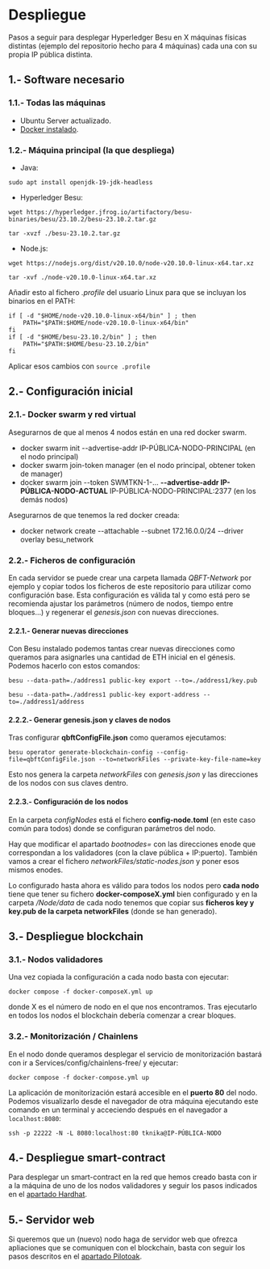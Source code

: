 # Despliegue

Pasos a seguir para desplegar Hyperledger Besu en X máquinas físicas distintas (ejemplo del repositorio hecho para 4 máquinas) cada una con su propia IP pública distinta.

## 1.- Software necesario

### 1.1.- Todas las máquinas
- Ubuntu Server actualizado.
- [Docker instalado](https://docs.docker.com/engine/install/ubuntu/).

### 1.2.- Máquina principal (la que despliega)
- Java:

`sudo apt install openjdk-19-jdk-headless`

- Hyperledger Besu:

`wget https://hyperledger.jfrog.io/artifactory/besu-binaries/besu/23.10.2/besu-23.10.2.tar.gz`

`tar -xvzf ./besu-23.10.2.tar.gz`

- Node.js:

`wget https://nodejs.org/dist/v20.10.0/node-v20.10.0-linux-x64.tar.xz`

`tar -xvf ./node-v20.10.0-linux-x64.tar.xz`

Añadir esto al fichero *.profile* del usuario Linux para que se incluyan los binarios en el PATH:

> 
	if [ -d "$HOME/node-v20.10.0-linux-x64/bin" ] ; then
  		PATH="$PATH:$HOME/node-v20.10.0-linux-x64/bin"
	fi
	if [ -d "$HOME/besu-23.10.2/bin" ] ; then
  		PATH="$PATH:$HOME/besu-23.10.2/bin"
	fi


Aplicar esos cambios con `source .profile`

## 2.- Configuración inicial

### 2.1.- Docker swarm y red virtual

Asegurarnos de que al menos 4 nodos están en una red docker swarm.
- docker swarm init --advertise-addr IP-PÚBLICA-NODO-PRINCIPAL (en el nodo principal)
- docker swarm join-token manager (en el nodo principal, obtener token de manager)
- docker swarm join --token SWMTKN-1-… **--advertise-addr IP-PÚBLICA-NODO-ACTUAL** IP-PÚBLICA-NODO-PRINCIPAL:2377 (en los demás nodos)

Asegurarnos de que tenemos la red docker creada:
- docker network create --attachable --subnet 172.16.0.0/24 --driver overlay besu_network

### 2.2.- Ficheros de configuración

En cada servidor se puede crear una carpeta llamada *QBFT-Network* por ejemplo y copiar todos los ficheros de este repositorio para utilizar como configuración base. Esta configuración es válida tal y como está pero se recomienda ajustar los parámetros (número de nodos, tiempo entre bloques...) y regenerar el *genesis.json* con nuevas direcciones.

#### 2.2.1.- Generar nuevas direcciones

Con Besu instalado podemos tantas crear nuevas direcciones como queramos para asignarles una cantidad de ETH inicial en el génesis. Podemos hacerlo con estos comandos:

`besu --data-path=./address1 public-key export --to=./address1/key.pub`

`besu --data-path=./address1 public-key export-address --to=./address1/address`

#### 2.2.2.- Generar genesis.json y claves de nodos

Tras configurar **qbftConfigFile.json** como queramos ejecutamos:

`besu operator generate-blockchain-config --config-file=qbftConfigFile.json --to=networkFiles --private-key-file-name=key`

Esto nos genera la carpeta *networkFiles* con *genesis.json* y las direcciones de los nodos con sus claves dentro.

#### 2.2.3.- Configuración de los nodos

En la carpeta *configNodes* está el fichero **config-node.toml** (en este caso común para todos) donde se configuran parámetros del nodo.

Hay que modificar el apartado *bootnodes=* con las direcciones enode que correspondan a los validadores (con la clave pública + IP:puerto). También vamos a crear el fichero *networkFiles/static-nodes.json* y poner esos mismos enodes.

Lo configurado hasta ahora es válido para todos los nodos pero **cada nodo** tiene que tener su fichero **docker-composeX.yml** bien configurado y en la carpeta */Node/data* de cada nodo tenemos que copiar sus **ficheros key y key.pub de la carpeta networkFiles** (donde se han generado).

## 3.- Despliegue blockchain

### 3.1.- Nodos validadores

Una vez copiada la configuración a cada nodo basta con ejecutar:

`docker compose -f docker-composeX.yml up`

donde X es el número de nodo en el que nos encontramos. Tras ejecutarlo en todos los nodos el blockchain debería comenzar a crear bloques.

### 3.2.- Monitorización / Chainlens

En el nodo donde queramos desplegar el servicio de monitorización bastará con ir a Services/config/chainlens-free/ y ejecutar:

`docker compose -f docker-compose.yml up`

La aplicación de monitorización estará accesible en el **puerto 80** del nodo. Podemos visualizarlo desde el navegador de otra máquina ejecutando este comando en un terminal y acceciendo después en el navegador a `localhost:8080`:

`ssh -p 22222 -N -L 8080:localhost:80 tknika@IP-PÚBLICA-NODO`


## 4.- Despliegue smart-contract

Para desplegar un smart-contract en la red que hemos creado basta con ir a la máquina de uno de los nodos validadores y seguir los pasos indicados en el [apartado Hardhat](https://github.com/Tknika/Blockchain-FPEuskadi/tree/main/Garapena/Hardhat).

## 5.- Servidor web

Si queremos que un (nuevo) nodo haga de servidor web que ofrezca apliaciones que se comuniquen con el blockchain, basta con seguir los pasos descritos en el [apartado Pilotoak](https://github.com/Tknika/Blockchain-FPEuskadi/tree/main/Garapena/Pilotoak).

